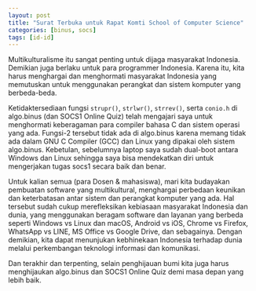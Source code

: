 ```yaml
---
layout: post
title: "Surat Terbuka untuk Rapat Komti School of Computer Science"
categories: [binus, socs]
tags: [id-id]
---
```


Multikulturalisme itu sangat penting untuk dijaga masyarakat Indonesia. Demikian juga berlaku untuk para programmer Indonesia. Karena itu, kita harus menghargai dan menghormati masyarakat Indonesia yang memutuskan untuk menggunakan perangkat dan sistem komputer yang berbeda-beda.

Ketidaktersediaan fungsi `strupr()`, `strlwr()`, `strrev()`, serta `conio.h` di algo.binus (dan SOCS1 Online Quiz) telah mengajari saya untuk menghormati keberagaman para compiler bahasa C dan sistem operasi yang ada. Fungsi-2 tersebut tidak ada di algo.binus karena memang tidak ada dalam GNU C Compiler (GCC) dan Linux yang dipakai oleh sistem algo.binus. Kebetulan, sebelumnya laptop saya sudah dual-boot antara Windows dan Linux sehingga saya bisa mendekatkan diri untuk mengerjakan tugas socs1 secara baik dan benar.

Untuk kalian semua (para Dosen & mahasiswa), mari kita budayakan pembuatan software yang multikultural, menghargai perbedaan keunikan dan keterbatasan antar sistem dan perangkat komputer yang ada. Hal tersebut sudah cukup merefleksikan kebiasaan masyarakat Indonesia dan dunia, yang menggunakan beragam software dan layanan yang berbeda seperti Windows vs Linux dan macOS, Android vs iOS, Chrome vs Firefox, WhatsApp vs LINE, MS Office vs Google Drive, dan sebagainya. Dengan demikian, kita dapat menunjukan kebhinekaan Indonesia terhadap dunia melalui perkembangan teknologi informasi dan komunikasi.

Dan terakhir dan terpenting, selain penghijauan bumi kita juga harus menghijaukan algo.binus dan SOCS1 Online Quiz demi masa depan yang lebih baik.
